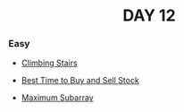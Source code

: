 <h1 align="center"> 
DAY 12
</h1>

### Easy

- [Climbing Stairs](https://github.com/asthakri50/100_DAYS_OF_CODE/blob/main/Day12/1.java)

- [Best Time to Buy and Sell Stock](https://github.com/asthakri50/100_DAYS_OF_CODE/blob/main/Day12/2.java)

- [Maximum Subarray](https://github.com/asthakri50/100_DAYS_OF_CODE/blob/main/Day12/3.java)
